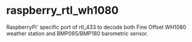 # raspberry_rtl_wh1080
RaspberryPi' specific port of rtl_433 to decode both Fine Offset WH1080 weather station and BMP085/BMP180 barometric sensor.
